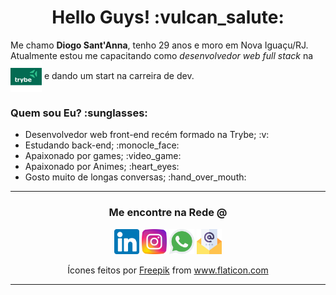 <h1 align="center">Hello Guys! :vulcan_salute:</h1>

<p>
  Me chamo <strong>Diogo Sant'Anna</strong>, tenho 29 anos e moro em Nova Iguaçu/RJ.
  <br>
  Atualmente estou me capacitando como <i>desenvolvedor web full stack</i> na  <a href="https://www.betrybe.com/"><img src="trybe_img.png" align="center" width="50px"/></a> e dando um start na carreira de dev.
</p>

<h3>Quem sou Eu? :sunglasses:</h3>

<ul>
  <li>Desenvolvedor web front-end recém formado na Trybe; :v:</li>
  <li>Estudando back-end; :monocle_face:</li>
  <li>Apaixonado por games; :video_game:</li>
  <li>Apaixonado por Animes; :heart_eyes:</li>
  <li>Gosto muito de longas conversas; :hand_over_mouth:</li>
</ul>

<hr>

<h3 align="center">Me encontre na Rede <b>@</b></h3>

<p align="center">
  <a href="https://www.linkedin.com/in/diogo-santanna/" target="_blank"><img src="linkedin.png" width="40px"/></a>
  <a href="https://www.instagram.com/diiiisantanna/" target="_blank"><img src="instagram.png" width="40px"/></a>
  <a href="https://api.whatsapp.com/send?phone=5521991488742" target="_blank"><img src="whatsapp.png" width="40px"/></a>
  <a href="mailto:diogo.santanna@outlook.com.br" target="_blank"><img src="marketing-de-email.png" width="40px"/></a>
</p>

<p align="center">
  Ícones feitos por <a href="https://www.freepik.com" title="Freepik">Freepik</a> from <a href="https://www.flaticon.com/br/" title="Flaticon">www.flaticon.com</a>
</p>

<hr>
